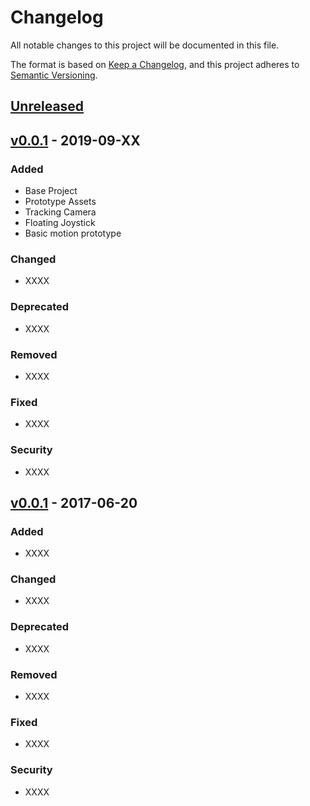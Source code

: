 # Changelog

All notable changes to this project will be documented in this file.

The format is based on [Keep a Changelog](https://keepachangelog.com/en/1.0.0/), and this project adheres to [Semantic Versioning](https://semver.org/spec/v2.0.0.html).

## [Unreleased]

## [v0.0.1] - 2019-09-XX

### Added

- Base Project
- Prototype Assets
- Tracking Camera
- Floating Joystick
- Basic motion prototype

### Changed

- XXXX

### Deprecated

- XXXX

### Removed

- XXXX

### Fixed

- XXXX

### Security

- XXXX

## [v0.0.1] - 2017-06-20

### Added

- XXXX


### Changed

- XXXX

### Deprecated

- XXXX

### Removed

- XXXX

### Fixed

- XXXX

### Security

- XXXX

[Unreleased]: https://github.com/olivierlacan/keep-a-changelog/compare/v1.0.0...HEAD
[v1.0.0]: https://github.com/olivierlacan/keep-a-changelog/compare/v0.3.0...v1.0.0
[v0.0.1]: https://github.com/olivierlacan/keep-a-changelog/releases/tag/v0.0.1
